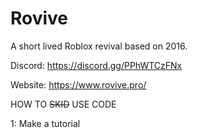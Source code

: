 # Rovive
A short lived Roblox revival based on 2016.

Discord: https://discord.gg/PPhWTCzFNx

Website: https://www.rovive.pro/

HOW TO ~~SKID~~ USE CODE

1: Make a tutorial
